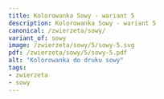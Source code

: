 ```yaml
---
title: Kolorowanka Sowy - wariant 5
description: Kolorowanka Sowy - wariant 5
canonical: /zwierzeta/sowy/
variant_of: sowy
image: /zwierzeta/sowy/5/sowy-5.svg
pdf: /zwierzeta/sowy/5/sowy-5.pdf
alt: "Kolorowanka do druku sowy"
tags:
- zwierzeta
- sowy
---
```

